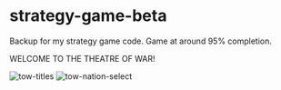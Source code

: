 # strategy-game-beta
Backup for my strategy game code. Game at around 95% completion.

WELCOME TO THE THEATRE OF WAR!


![tow-titles](https://user-images.githubusercontent.com/68791163/178244537-63378f1a-4f58-48b7-abb0-5b981e33603b.PNG)
![tow-nation-select](https://user-images.githubusercontent.com/68791163/178244608-9aa423bf-80da-443a-801b-62e2b5463ca7.PNG)
